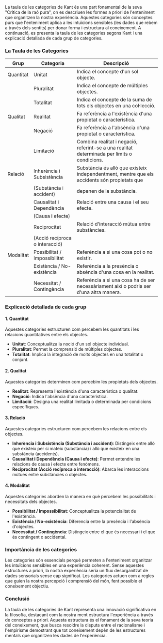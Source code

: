 La taula de les categories de Kant és una part fonamental de la seva "Crítica de la raó pura", on es descriuen les formes a priori de l'enteniment que organitzen la nostra experiència. Aquestes categories són conceptes purs que l'enteniment aplica a les intuïcions sensibles (les dades que rebem a través dels sentits) per donar forma i estructura al coneixement. A continuació, es presenta la taula de les categories segons Kant i una explicació detallada de cada grup de categories.

### La Taula de les Categories

| Grup         | Categoria                           | Descripció                                              |
|--------------|-------------------------------------|--------------------------------------------------------------------|
| Quantitat    | Unitat                              | Indica el concepte d'un sol objecte.                                                              |
|              | Pluralitat                          | Indica el concepte de múltiples objectes.                                                          |
|              | Totalitat                           | Indica el concepte de la suma de tots els objectes en una col·lecció.                             |
| Qualitat     | Realitat                            | Fa referència a l'existència d'una propietat o característica.                                    |
|              | Negació                             | Fa referència a l'absència d'una propietat o característica.                                       |
|              | Limitació                           | Combina realitat i negació, referint-se a una realitat determinada per límits o condicions.       |
| Relació      | Inherència i Subsistència          | Substància és allò que existeix independentment, mentre que els accidents són propietats que      |
|              | (Substància i accident)             | depenen de la substància.                                                                         |
|              | Causalitat i Dependència            | Relació entre una causa i el seu efecte.                                                          |
|              | (Causa i efecte)                    |                                                                                                   |
|              | Reciprocitat                        | Relació d'interacció mútua entre substàncies.                                                     |
|              | (Acció recíproca o interacció)     |                                                                                                   |
| Modalitat    | Possibilitat / Impossibilitat       | Referència a si una cosa pot o no existir.                                                        |
|              | Existència / No-existència          | Referència a la presència o absència d'una cosa en la realitat.                                    |
|              | Necessitat / Contingència           | Referència a si una cosa ha de ser necessàriament així o podria ser d'una altra manera.            |


### Explicació detallada de cada grup

#### 1. Quantitat
Aquestes categories estructuren com percebem les quantitats i les relacions quantitatives entre els objectes.
- **Unitat**: Conceptualitza la noció d'un sol objecte individual.
- **Pluralitat**: Permet la comprensió de múltiples objectes.
- **Totalitat**: Implica la integració de molts objectes en una totalitat o conjunt.

#### 2. Qualitat
Aquestes categories determinen com percebim les propietats dels objectes.
- **Realitat**: Representa l'existència d'una característica o qualitat.
- **Negació**: Indica l'absència d'una característica.
- **Limitació**: Designa una realitat limitada o determinada per condicions específiques.

#### 3. Relació
Aquestes categories estructuren com percebem les relacions entre els objectes.
- **Inherència i Subsistència (Substància i accident)**: Distingeix entre allò que existeix per si mateix (substància) i allò que existeix en una substància (accidents).
- **Causalitat i Dependència (Causa i efecte)**: Permet entendre les relacions de causa i efecte entre fenòmens.
- **Reciprocitat (Acció recíproca o interacció)**: Abarca les interaccions mútues entre substàncies o objectes.

#### 4. Modalitat
Aquestes categories aborden la manera en què percebem les possibilitats i necessitats dels objectes.
- **Possibilitat / Impossibilitat**: Conceptualitza la potencialitat de l'existència.
- **Existència / No-existència**: Diferencia entre la presència i l'absència d'objectes.
- **Necessitat / Contingència**: Distingeix entre el que és necessari i el que és contingent o accidental.

### Importància de les categories

Les categories són essencials perquè permeten a l'enteniment organitzar les intuïcions sensibles en una experiència coherent. Sense aquestes estructures a priori, la nostra experiència seria un flux desorganitzat de dades sensorials sense cap significat. Les categories actuen com a regles que guien la nostra percepció i comprensió del món, fent possible el coneixement objectiu.

### Conclusió

La taula de les categories de Kant representa una innovació significativa en la filosofia, destacant com la nostra ment estructura l'experiència a través de conceptes a priori. Aquesta estructura és el fonament de la seva teoria del coneixement, que busca resoldre la disputa entre el racionalisme i l'empirisme demostrant que tot coneixement depèn de les estructures mentals que organitzen les dades de l'experiència.
